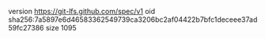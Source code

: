 version https://git-lfs.github.com/spec/v1
oid sha256:7a5897e6d46583362549739ca3206bc2af04422b7bfc1deceee37ad59fc27386
size 1095
